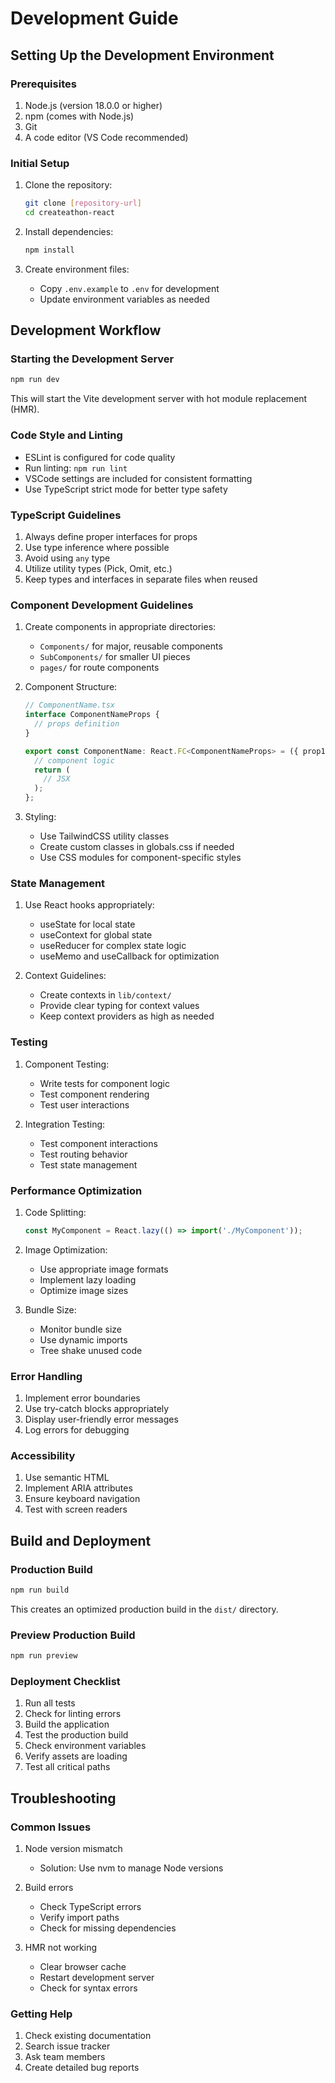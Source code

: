 # Development Guide

## Setting Up the Development Environment

### Prerequisites
1. Node.js (version 18.0.0 or higher)
2. npm (comes with Node.js)
3. Git
4. A code editor (VS Code recommended)

### Initial Setup
1. Clone the repository:
   ```bash
   git clone [repository-url]
   cd createathon-react
   ```

2. Install dependencies:
   ```bash
   npm install
   ```

3. Create environment files:
   - Copy `.env.example` to `.env` for development
   - Update environment variables as needed

## Development Workflow

### Starting the Development Server
```bash
npm run dev
```
This will start the Vite development server with hot module replacement (HMR).

### Code Style and Linting
- ESLint is configured for code quality
- Run linting: `npm run lint`
- VSCode settings are included for consistent formatting
- Use TypeScript strict mode for better type safety

### TypeScript Guidelines
1. Always define proper interfaces for props
2. Use type inference where possible
3. Avoid using `any` type
4. Utilize utility types (Pick, Omit, etc.)
5. Keep types and interfaces in separate files when reused

### Component Development Guidelines
1. Create components in appropriate directories:
   - `Components/` for major, reusable components
   - `SubComponents/` for smaller UI pieces
   - `pages/` for route components

2. Component Structure:
   ```typescript
   // ComponentName.tsx
   interface ComponentNameProps {
     // props definition
   }

   export const ComponentName: React.FC<ComponentNameProps> = ({ prop1, prop2 }) => {
     // component logic
     return (
       // JSX
     );
   };
   ```

3. Styling:
   - Use TailwindCSS utility classes
   - Create custom classes in globals.css if needed
   - Use CSS modules for component-specific styles

### State Management
1. Use React hooks appropriately:
   - useState for local state
   - useContext for global state
   - useReducer for complex state logic
   - useMemo and useCallback for optimization

2. Context Guidelines:
   - Create contexts in `lib/context/`
   - Provide clear typing for context values
   - Keep context providers as high as needed

### Testing
1. Component Testing:
   - Write tests for component logic
   - Test component rendering
   - Test user interactions

2. Integration Testing:
   - Test component interactions
   - Test routing behavior
   - Test state management

### Performance Optimization
1. Code Splitting:
   ```typescript
   const MyComponent = React.lazy(() => import('./MyComponent'));
   ```

2. Image Optimization:
   - Use appropriate image formats
   - Implement lazy loading
   - Optimize image sizes

3. Bundle Size:
   - Monitor bundle size
   - Use dynamic imports
   - Tree shake unused code

### Error Handling
1. Implement error boundaries
2. Use try-catch blocks appropriately
3. Display user-friendly error messages
4. Log errors for debugging

### Accessibility
1. Use semantic HTML
2. Implement ARIA attributes
3. Ensure keyboard navigation
4. Test with screen readers

## Build and Deployment

### Production Build
```bash
npm run build
```
This creates an optimized production build in the `dist/` directory.

### Preview Production Build
```bash
npm run preview
```

### Deployment Checklist
1. Run all tests
2. Check for linting errors
3. Build the application
4. Test the production build
5. Check environment variables
6. Verify assets are loading
7. Test all critical paths

## Troubleshooting

### Common Issues
1. Node version mismatch
   - Solution: Use nvm to manage Node versions

2. Build errors
   - Check TypeScript errors
   - Verify import paths
   - Check for missing dependencies

3. HMR not working
   - Clear browser cache
   - Restart development server
   - Check for syntax errors

### Getting Help
1. Check existing documentation
2. Search issue tracker
3. Ask team members
4. Create detailed bug reports 